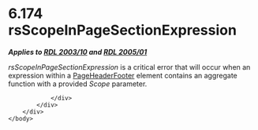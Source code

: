 <html dir="LTR" xmlns:mshelp="http://msdn.microsoft.com/mshelp" xmlns:ddue="http://ddue.schemas.microsoft.com/authoring/2003/5" xmlns:xlink="http://www.w3.org/1999/xlink" xmlns:tool="http://www.microsoft.com/tooltip">
    <head>
        <meta http-equiv="Content-Type" content="text/html; CHARSET=utf-8"></meta>
        <meta name="save" content="history"></meta>
        <title>6.174 rsScopeInPageSectionExpression</title>
        <xml>
            <mshelp:toctitle title="6.174 rsScopeInPageSectionExpression"></mshelp:toctitle>
            <mshelp:rltitle title="[MS-RDL]: rsScopeInPageSectionExpression"></mshelp:rltitle>
            <mshelp:keyword index="A" term="487b2915-690d-4c7d-a46c-9ae5943b474a"></mshelp:keyword>
            <mshelp:attr name="DCSext.ContentType" value="open specification"></mshelp:attr>
            <mshelp:attr name="AssetID" value="487b2915-690d-4c7d-a46c-9ae5943b474a"></mshelp:attr>
            <mshelp:attr name="TopicType" value="kbRef"></mshelp:attr>
            <mshelp:attr name="DCSext.Title" value="[MS-RDL]: rsScopeInPageSectionExpression" />
        </xml>
    </head>
    <body>
        <div id="header">
            <h1 class="heading">6.174 rsScopeInPageSectionExpression</h1>
        </div>
        <div id="mainSection">
            <div id="mainBody">
                <div id="allHistory" class="saveHistory"></div>
                <div id="sectionSection0" class="section" name="collapseableSection">
                    

<p><b><i>Applies to </i></b><a href="a7e2ad00-07c8-4f6d-80ab-3ad55df7b233.html"><b><i>RDL 2003/10</i></b></a><b><i>
and </i></b><a href="3ebe2912-4958-4832-b391-cad1f5e13338.html"><b><i>RDL 2005/01</i></b></a></p>

<p><i>rsScopeInPageSectionExpression</i> is a critical error
that will occur when an expression within a <a href="ddc35223-1cb6-4136-823b-e72a3d12e1f9.html">PageHeaderFooter</a> element
contains an aggregate function with a provided <i>Scope</i> parameter.</p>


                </div>
            </div>
        </div>
    </body>
</html>